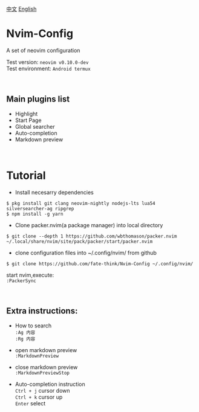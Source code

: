 [中文](zh_CN.md)
[English](README.md)
# Nvim-Config
A set of neovim configuration   

Test version: `neovim v0.10.0-dev`     
Test environment: `Android termux`

<br/>

## Main plugins list
- Highlight
- Start Page
- Global searcher
- Auto-completion
- Markdown preview


<br/>

# Tutorial

- Install necesarry dependencies
```
$ pkg install git clang neovim-nightly nodejs-lts lua54 silversearcher-ag ripgrep
$ npm install -g yarn
```

- Clone packer.nvim(a package manager) into local directory
```
$ git clone --depth 1 https://github.com/wbthomason/packer.nvim ~/.local/share/nvim/site/pack/packer/start/packer.nvim
```

- clone configuration files into ~/.config/nvim/ from github
```
$ git clone https://github.com/fate-think/Nvim-Config ~/.config/nvim/
```

start nvim,execute:  
`:PackerSync`

<br/>

## Extra instructions:
- How to search   
`:Ag 内容`   
`:Rg 内容`   

- open markdown preview    
`:MarkdownPreview`

- close markdown preview     
`:MarkdownPreviewStop`   

- Auto-completion instruction      
`Ctrl + j` cursor down   
`Ctrl + k` cursor up   
`Enter` select
